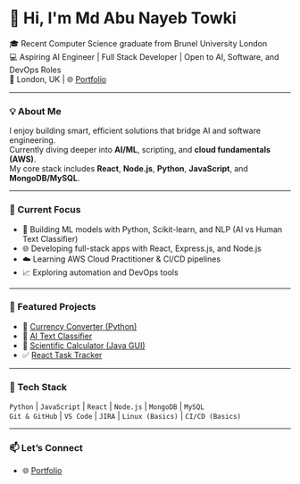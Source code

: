 # 👋 Hi, I'm Md Abu Nayeb Towki

🎓 Recent Computer Science graduate from Brunel University London  
💻 Aspiring AI Engineer | Full Stack Developer | Open to AI, Software, and DevOps Roles  
📍 London, UK | 🌐 [Portfolio](https://nayebtowki.github.io/my-portfolio-software)

---

### 💡 About Me
I enjoy building smart, efficient solutions that bridge AI and software engineering.  
Currently diving deeper into **AI/ML**, scripting, and **cloud fundamentals (AWS)**.  
My core stack includes **React**, **Node.js**, **Python**, **JavaScript**, and **MongoDB/MySQL**.

---

### 🚀 Current Focus
- 🤖 Building ML models with Python, Scikit-learn, and NLP (AI vs Human Text Classifier)
- 🌐 Developing full-stack apps with React, Express.js, and Node.js
- ☁️ Learning AWS Cloud Practitioner & CI/CD pipelines
- 📈 Exploring automation and DevOps tools

---

### 📌 Featured Projects
- 🔁 [Currency Converter (Python)](https://github.com/nayebtowki/currency-converter-python)
- 🧠 [AI Text Classifier](https://github.com/nayebtowki/ai-detector-ui)
- 🔢 [Scientific Calculator (Java GUI)](https://github.com/nayebtowki/ScientificCalculatorWithGUI)
- ✅ [React Task Tracker](https://github.com/nayebtowki/react-task-tracker)

---

### 🧰 Tech Stack
`Python` | `JavaScript` | `React` | `Node.js` | `MongoDB` | `MySQL`  
`Git & GitHub` | `VS Code` | `JIRA` | `Linux (Basics)` | `CI/CD (Basics)`

---

### 📫 Let’s Connect
- 🌐 [Portfolio](https://nayebtowki.github.io/my-portfolio-software)
